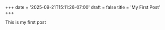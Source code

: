 +++
date = '2025-09-21T15:11:26-07:00'
draft = false
title = 'My First Post'
+++

This is my first post
